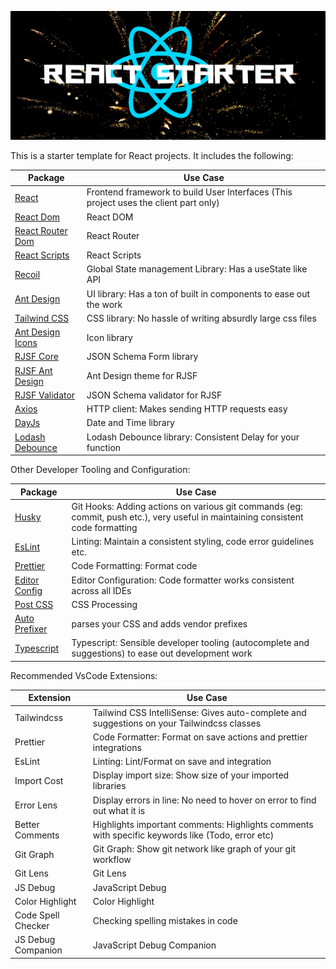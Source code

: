 ![React Starter Template](./public/banner.png)

This is a starter template for React projects. It includes the following:

| Package                                                                                   | Use Case                                                                             |
| ----------------------------------------------------------------------------------------- | ------------------------------------------------------------------------------------ |
| [React](https://react.dev/)                                                               | Frontend framework to build User Interfaces (This project uses the client part only) |
| [React Dom](https://react.dev/reference/react-dom/)                                       | React DOM                                                                            |
| [React Router Dom](https://reactrouter.com/en/main)                                       | React Router                                                                         |
| [React Scripts](https://www.npmjs.com/package/react-scripts/)                             | React Scripts                                                                        |
| [Recoil](https://recoiljs.org/)                                                           | Global State management Library: Has a useState like API                             |
| [Ant Design](https://ant.design/)                                                         | UI library: Has a ton of built in components to ease out the work                    |
| [Tailwind CSS](https://tailwindcss.com/)                                                  | CSS library: No hassle of writing absurdly large css files                           |
| [Ant Design Icons](https://ant.design/components/icon/)                                   | Icon library                                                                         |
| [RJSF Core](https://rjsf-team.github.io/react-jsonschema-form/docs/)                      | JSON Schema Form library                                                             |
| [RJSF Ant Design](https://rjsf-team.github.io/react-jsonschema-form/docs/usage/themes)    | Ant Design theme for RJSF                                                            |
| [RJSF Validator](https://rjsf-team.github.io/react-jsonschema-form/docs/usage/validation) | JSON Schema validator for RJSF                                                       |
| [Axios](https://axios-http.com/docs/intro)                                                | HTTP client: Makes sending HTTP requests easy                                        |
| [DayJs](https://day.js.org/)                                                              | Date and Time library                                                                |
| [Lodash Debounce](https://www.npmjs.com/package/lodash.debounce)                          | Lodash Debounce library: Consistent Delay for your function                          |

Other Developer Tooling and Configuration:

| Package                                          | Use Case                                                                                                                         |
| ------------------------------------------------ | -------------------------------------------------------------------------------------------------------------------------------- |
| [Husky](https://typicode.github.io/husky/)       | Git Hooks: Adding actions on various git commands (eg: commit, push etc.), very useful in maintaining consistent code formatting |
| [EsLint](https://eslint.org/)                    | Linting: Maintain a consistent styling, code error guidelines etc.                                                               |
| [Prettier](https://prettier.io/)                 | Code Formatting: Format code                                                                                                     |
| [Editor Config](https://editorconfig.org/)       | Editor Configuration: Code formatter works consistent across all IDEs                                                            |
| [Post CSS](https://postcss.org/)                 | CSS Processing                                                                                                                   |
| [Auto Prefixer](https://autoprefixer.github.io/) | parses your CSS and adds vendor prefixes                                                                                         |
| [Typescript](https://www.typescriptlang.org/)    | Typescript: Sensible developer tooling (autocomplete and suggestions) to ease out development work                               |

Recommended VsCode Extensions:

| Extension          | Use Case                                                                                         |
| ------------------ | ------------------------------------------------------------------------------------------------ |
| Tailwindcss        | Tailwind CSS IntelliSense: Gives auto-complete and suggestions on your Tailwindcss classes                       |
| Prettier           | Code Formatter: Format on save actions and prettier integrations                                 |
| EsLint             | Linting: Lint/Format on save and integration                                                     |
| Import Cost        | Display import size: Show size of your imported libraries                                        |
| Error Lens         | Display errors in line: No need to hover on error to find out what it is                         |
| Better Comments    | Highlights important comments: Highlights comments with specific keywords like (Todo, error etc) |
| Git Graph          | Git Graph: Show git network like graph of your git workflow                                      |
| Git Lens           | Git Lens                                                                                         |
| JS Debug           | JavaScript Debug                                                                                 |
| Color Highlight    | Color Highlight                                                                                  |
| Code Spell Checker | Checking spelling mistakes in code                                                               |
| JS Debug Companion | JavaScript Debug Companion                                                                       |
